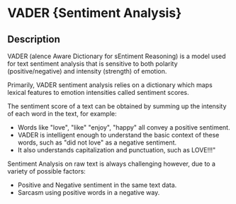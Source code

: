 # VADER {Sentiment Analysis}

## Description

VADER (alence Aware Dictionary for sEntiment Reasoning) is a model used for text sentiment analysis that is sensitive to both polarity (positive/negative) and intensity (strength) of emotion.

Primarily, VADER sentiment analysis relies on a dictionary which maps lexical features to emotion intensities called sentiment scores.

The sentiment score of a text can be obtained by summing up the intensity of each word in the text, for example:

- Words like "love", "like" "enjoy", "happy" all convey a positive sentiment.
- VADER is intelligent enough to understand the basic context of these words, such as "did not love" as a negative sentiment.
- It also understands capitalization and punctuation, such as LOVE!!!"

Sentiment Analysis on raw text is always challenging however, due to a variety of possible factors:

- Positive and Negative sentiment in the same text data.
- Sarcasm using positive words in a negative way.

